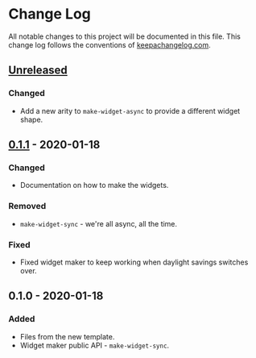 # Change Log
All notable changes to this project will be documented in this file. This change log follows the conventions of [keepachangelog.com](http://keepachangelog.com/).

## [Unreleased]
### Changed
- Add a new arity to `make-widget-async` to provide a different widget shape.

## [0.1.1] - 2020-01-18
### Changed
- Documentation on how to make the widgets.

### Removed
- `make-widget-sync` - we're all async, all the time.

### Fixed
- Fixed widget maker to keep working when daylight savings switches over.

## 0.1.0 - 2020-01-18
### Added
- Files from the new template.
- Widget maker public API - `make-widget-sync`.

[Unreleased]: https://github.com/your-name/majuscule/compare/0.1.1...HEAD
[0.1.1]: https://github.com/your-name/majuscule/compare/0.1.0...0.1.1
